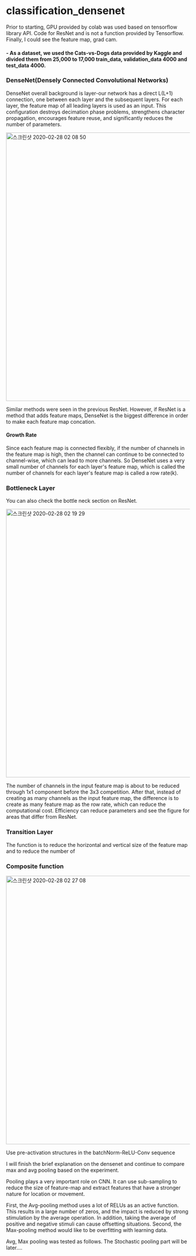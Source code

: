 # classification_densenet
Prior to starting, GPU provided by colab was used based on tensorflow library API. Code for ResNet and is not a function provided by Tensorflow. Finally, I could see the feature map, grad cam.

#### - As a dataset, we used the Cats-vs-Dogs data provided by Kaggle and divided them from 25,000 to 17,000 train_data, validation_data 4000 and test_data 4000.

### DenseNet(Densely Connected Convolutional Networks)
DenseNet overall background is layer-our network has a direct L(L+1) connection, one between each layer and the subsequent layers. For each layer, the feature map of all leading layers is used as an input.
This configuration destroys decimation phase problems, strengthens character propagation, encourages feature reuse, and significantly reduces the number of parameters.

<img width="734" alt="스크린샷 2020-02-28 02 08 50" src="https://user-images.githubusercontent.com/45933225/75467606-44776880-59cf-11ea-987c-26462f352d1a.png">

Similar methods were seen in the previous ResNet.
However, if ResNet is a method that adds feature maps, DenseNet is the biggest difference in order to make each feature map concation.

#### Growth Rate
Since each feature map is connected flexibly, if the number of channels in the feature map is high, then the channel can continue to be connected to channel-wise, which can lead to more channels. So DenseNet uses a very small number of channels for each layer's feature map, which is called the number of channels for each layer's feature map is called a row rate(k).

### Bottleneck Layer
You can also check the bottle neck section on ResNet.

<img width="734" alt="스크린샷 2020-02-28 02 19 29" src="https://user-images.githubusercontent.com/45933225/75468567-c0be7b80-59d0-11ea-93c9-ad5869a5bae8.png">

The number of channels in the input feature map is about to be reduced through 1x1 component before the 3x3 competition. After that, instead of creating as many channels as the input feature map, the difference is to create as many feature map as the row rate, which can reduce the computational cost.
Efficiency can reduce parameters and see the figure for areas that differ from ResNet.

### Transition Layer
The function is to reduce the horizontal and vertical size of the feature map and to reduce the number of

### Composite function

<img width="734" alt="스크린샷 2020-02-28 02 27 08" src="https://user-images.githubusercontent.com/45933225/75469140-d54f4380-59d1-11ea-8317-273f6dcacf39.png">

Use pre-activation structures in the batchNorm-ReLU-Conv sequence


I will finish the brief explanation on the densenet and continue to compare max and avg pooling based on the experiment.

Pooling plays a very important role on CNN. It can use sub-sampling to reduce the size of feature-map and extract features that have a stronger nature for location or movement. 

First, the Avg-pooling method uses a lot of RELUs as an active function. This results in a large number of zeros, and the impact is reduced by strong stimulation by the average operation.
In addition, taking the average of positive and negative stimuli can cause offsetting situations.
Second, the Max-pooling method would like to be overfitting with learning data.

Avg, Max pooling was tested as follows. The Stochastic pooling part will be later....


